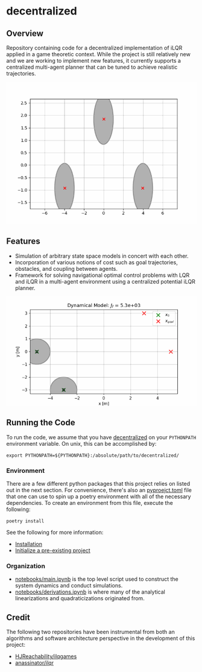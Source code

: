 # decentralized

## Overview
Repository containing code for a decentralized implementation of iLQR applied 
in a game theoretic context. While the project is still relatively new and we
are working to implement new features, it currently supports a centralized
multi-agent planner that can be tuned to achieve realistic trajectories. 

![](media/3-agent-intersection-2.gif)

## Features
* Simulation of arbitrary state space models in concert with each other.
* Incorporation of various notions of cost such as goal trajectories, obstacles,
  and coupling between agents.
* Framework for solving navigational optimal control problems with LQR and iLQR
  in a multi-agent environment using a centralized potential iLQR planner.

![](media/asym_x.gif)

## Running the Code
To run the code, we assume that you have [decentralized](decentralized/) on 
your `PYTHONPATH` environment variable. On unix, this can be accomplished by:

    export PYTHONPATH=${PYTHONPATH}:/absolute/path/to/decentralized/


### Environment
There are a few different python packages that this project relies on listed
out in the next section. For convenience, there's also an
[pyproejct.toml](pyproject.toml) file that one can use to spin up a poetry 
environment with all of the necessary dependencies. To create an environment 
from this file, execute the following:

    poetry install

See the following for more information:

- [Installation](https://python-poetry.org/docs/#installation)
- [Initialize a pre-existing project](https://python-poetry.org/docs/basic-usage/#initialising-a-pre-existing-project)


### Organization
- [notebooks/main.ipynb](notebooks/main.ipynb) is the top level script used to
  construct the system dynamics and conduct simulations. 
- [notebooks/derivations.ipynb](notebooks/derivations.ipynb) is where many of
  the analytical linearizations and quadraticizations originated from.

## Credit
The following two repositories have been instrumental from both an algorithms
and software architecture perspective in the development of this project:
- [HJReachability/ilqgames](https://github.com/HJReachability/ilqgames)
- [anassinator/ilqr](https://github.com/anassinator/ilqr)
